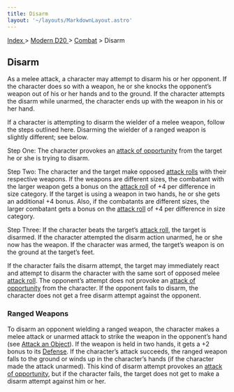 ```yaml
---
title: Disarm
layout: '~/layouts/MarkdownLayout.astro'
---
```


[ Index ](/) > [ Modern D20 ](/modern.d20.srd) > [Combat](/modern.d20.srd/combat) > Disarm

## Disarm

As a melee attack, a character may attempt to disarm his or her opponent. If
the character does so with a weapon, he or she knocks the opponent’s weapon
out of his or her hands and to the ground. If the character attempts the
disarm while unarmed, the character ends up with the weapon in his or her
hand.

If a character is attempting to disarm the wielder of a melee weapon, follow
the steps outlined here. Disarming the wielder of a ranged weapon is slightly
different; see below.

Step One: The character provokes an [attack of opportunity](/modern.d20.srd/combat/attacks.of.opportunity) from the target he
or she is trying to disarm.

Step Two: The character and the target make opposed [attack rolls](/modern.d20.srd/combat/attack.roll) with their respective weapons. If
the weapons are different sizes, the combatant with the larger weapon gets a
bonus on the [attack roll](/modern.d20.srd/combat/attack.roll) of +4 per
difference in size category. If the target is using a weapon in two hands, he
or she gets an additional +4 bonus. Also, if the combatants are different
sizes, the larger combatant gets a bonus on the [attack roll](/modern.d20.srd/combat/attack.roll) of +4 per difference in size
category.

Step Three: If the character beats the target’s [attack roll](/modern.d20.srd/combat/attack.roll), the target is disarmed. If the
character attempted the disarm action unarmed, he or she now has the weapon.
If the character was armed, the target’s weapon is on the ground at the
target’s feet.

If the character fails the disarm attempt, the target may immediately react
and attempt to disarm the character with the same sort of opposed melee
[attack roll](/modern.d20.srd/combat/attack.roll). The opponent’s attempt does
not provoke an [attack of opportunity](/modern.d20.srd/combat/attacks.of.opportunity) from the
character. If the opponent fails to disarm, the character does not get a free
disarm attempt against the opponent.

### Ranged Weapons

To disarm an opponent wielding a ranged weapon, the character makes a melee
attack or unarmed attack to strike the weapon in the opponent’s hand (see
[Attack an Object](/modern.d20.srd/combat/attack.an.object)). If the weapon is
held in two hands, it gets a +2 bonus to its
[Defense](/modern.d20.srd/combat/defense). If the character’s attack succeeds,
the ranged weapon falls to the ground or winds up in the character’s hands (if
the character made the attack unarmed). This kind of disarm attempt provokes
an [attack of opportunity](/modern.d20.srd/combat/attacks.of.opportunity), but
if the character fails, the target does not get to make a disarm attempt
against him or her.

